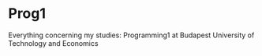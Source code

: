 # Prog1
Everything concerning my studies: Programming1 at Budapest University of Technology and Economics
